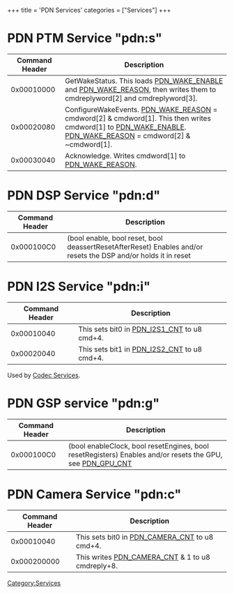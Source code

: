 +++
title = 'PDN Services'
categories = ["Services"]
+++

# PDN PTM Service "pdn:s"

| Command Header | Description                                                                                                                                                                                                                                                                                               |
|----------------|-----------------------------------------------------------------------------------------------------------------------------------------------------------------------------------------------------------------------------------------------------------------------------------------------------------|
| 0x00010000     | GetWakeStatus. This loads [PDN_WAKE_ENABLE](PDN_Registers#PDN_WAKE_ENABLE "wikilink") and [PDN_WAKE_REASON](PDN_Registers#PDN_WAKE_REASON "wikilink"), then writes them to cmdreplyword\[2\] and cmdreplyword\[3\].                                                                                       |
| 0x00020080     | ConfigureWakeEvents. [PDN_WAKE_REASON](PDN_Registers#PDN_WAKE_REASON "wikilink") = cmdword\[2\] & cmdword\[1\]. This then writes cmdword\[1\] to [PDN_WAKE_ENABLE](PDN_Registers#PDN_WAKE_ENABLE "wikilink"). [PDN_WAKE_REASON](PDN_Registers#PDN_WAKE_REASON "wikilink") = cmdword\[2\] & ~cmdword\[1\]. |
| 0x00030040     | Acknowledge. Writes cmdword\[1\] to [PDN_WAKE_REASON](PDN_Registers#PDN_WAKE_REASON "wikilink").                                                                                                                                                                                                          |

# PDN DSP Service "pdn:d"

| Command Header | Description                                                                                                    |
|----------------|----------------------------------------------------------------------------------------------------------------|
| 0x000100C0     | (bool enable, bool reset, bool deassertResetAfterReset) Enables and/or resets the DSP and/or holds it in reset |

# PDN I2S Service "pdn:i"

| Command Header | Description                                                                          |
|----------------|--------------------------------------------------------------------------------------|
| 0x00010040     | This sets bit0 in [PDN_I2S1_CNT](PDN_Registers#PDN_I2S1_CNT "wikilink") to u8 cmd+4. |
| 0x00020040     | This sets bit1 in [PDN_I2S2_CNT](PDN_Registers#PDN_I2S2_CNT "wikilink") to u8 cmd+4. |

Used by [Codec Services](Codec_Services "wikilink").

# PDN GSP service "pdn:g"

| Command Header | Description                                                                                                                                       |
|----------------|---------------------------------------------------------------------------------------------------------------------------------------------------|
| 0x000100C0     | (bool enableClock, bool resetEngines, bool resetRegisters) Enables and/or resets the GPU, see [PDN_GPU_CNT](PDN_Registers#PDN_GPU_CNT "wikilink") |

# PDN Camera Service "pdn:c"

| Command Header | Description                                                                                 |
|----------------|---------------------------------------------------------------------------------------------|
| 0x00010040     | This sets bit0 in [PDN_CAMERA_CNT](PDN_Registers#PDN_CAMERA_CNT "wikilink") to u8 cmd+4.    |
| 0x000200000    | This writes [PDN_CAMERA_CNT](PDN_Registers#PDN_CAMERA_CNT "wikilink") & 1 to u8 cmdreply+8. |

[Category:Services](Category:Services "wikilink")